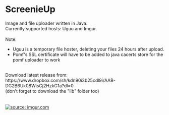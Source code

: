 # ScreenieUp
Image and file uploader written in Java. <br />
Currently supported hosts: Uguu and Imgur.<br />
<br />
Note:<br />
  - Uguu is a temporary file hoster, deleting your files 24 hours after upload.<br />
  - Pomf's SSL certificate will have to be added to java cacerts store for the pomf uploader to work
<br />
Download latest release from:<br />
https://www.dropbox.com/sh/kdn90i3b25cdl9i/AAB-DG2B6Uk08WisCj2HzkG1a?dl=0 <br />
(don't forget to download the "lib" folder too)<br />
<br />
<br />
<a href="http://i.imgur.com/O7Worii.png"><img src="http://i.imgur.com/O7Worii.png" title="source: imgur.com" /></a>
